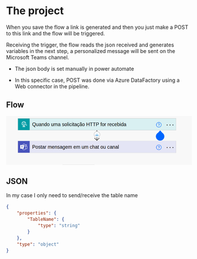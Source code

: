 # The project

When you save the flow a link is generated and then you just make a POST to this link and the flow will be triggered.

Receiving the trigger, the flow reads the json received and generates variables in the next step, a personalized message will be sent on the Microsoft Teams channel.

* The json body is set manually in power automate
 
* In this specific case, POST was done via Azure DataFactory using a Web connector in the pipeline.

## Flow
![project flow](https://github.com/vitor-o-s/Projetos-EngDados/blob/main/MonitoringAndAlerts/Deactivationalert/powerautomate.png)


## JSON

In my case I only need to send/receive the table name

```json
{
    "properties": {
        "TableName": {
            "type": "string"
        }
    },
    "type": "object"
}
```
